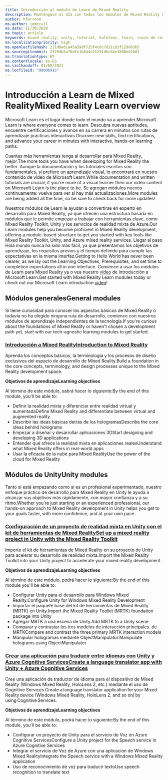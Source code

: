 ```yaml
---
title: Introducción al módulo de Learn de Mixed Reality
description: Manténgase al día con todos los módulos de Mixed Reality disponibles hospedados en la plataforma Microsoft Learn.
author: hferrone
ms.author: jemccull
ms.date: 11/30/2020
ms.topic: article
keywords: mixed reality, unity, tutorial, hololens, learn, casco de realidad mixta, casco de windows mixed reality, casco de realidad virtual, qué es la realidad virtual, qué es la realidad aumentada, MRTK, kit de herramientas de mixed reality, traducción de idiomas, Azure, Azure cognitive services, Microsoft Learn
ms.localizationpriority: high
ms.openlocfilehash: 211d8e61a45a59df725f4c6c7d11c93f129d63b5
ms.sourcegitcommit: 2329db5a76dfe1b844e21291dbc8ee3888ed1b81
ms.translationtype: HT
ms.contentlocale: es-ES
ms.lasthandoff: 01/08/2021
ms.locfileid: "98006915"
---
```

# <a name="mixed-reality-learn-overview"></a><span data-ttu-id="10f1c-104">Introducción a Learn de Mixed Reality</span><span class="sxs-lookup"><span data-stu-id="10f1c-104">Mixed Reality Learn overview</span></span>

<span data-ttu-id="10f1c-105">Microsoft Learn es el lugar donde todo el mundo va a aprender.</span><span class="sxs-lookup"><span data-stu-id="10f1c-105">Microsoft Learn is where everyone comes to learn.</span></span> <span data-ttu-id="10f1c-106">Descubra nuevas aptitudes, encuentre certificaciones y avance en su carrera en minutos con rutas de aprendizaje prácticas interactivas.</span><span class="sxs-lookup"><span data-stu-id="10f1c-106">Discover new skills, find certifications, and advance your career in minutes with interactive, hands-on learning paths.</span></span> 

<span data-ttu-id="10f1c-107">Cuantas más herramientas tenga al desarrollar para Mixed Reality, mejor.</span><span class="sxs-lookup"><span data-stu-id="10f1c-107">The more tools you have when developing for Mixed Reality the better.</span></span> <span data-ttu-id="10f1c-108">Aunque la documentación y los tutoriales escritos son fundamentales, si prefiere un aprendizaje visual, lo encontrará en nuestro contenido de vídeo de Microsoft Learn.</span><span class="sxs-lookup"><span data-stu-id="10f1c-108">While documentation and written tutorials are crucial, if you're more of a visual learner then our video content on Microsoft Learn is the place to be.</span></span> <span data-ttu-id="10f1c-109">Se agregan módulos nuevos continuamente: vuelva para ver si hay más actualizaciones.</span><span class="sxs-lookup"><span data-stu-id="10f1c-109">More modules are being added all the time, so be sure to check back for more updates!</span></span>

<span data-ttu-id="10f1c-110">Nuestros módulos de Learn le ayudan a convertirse en experto en desarrollo para Mixed Reality, ya que ofrecen una estructura basada en módulos que le permite empezar a trabajar con herramientas clave, como Mixed Reality Toolkit, Unity y los servicios de realidad mixta de Azure.</span><span class="sxs-lookup"><span data-stu-id="10f1c-110">Our Learn modules help you become proficient in Mixed Reality development, offering a module-based structure to get you started with key tools like Mixed Reality Toolkit, Unity, and Azure mixed reality services.</span></span> <span data-ttu-id="10f1c-111">Llegar al paso Hola mundo nunca ha sido más fácil, ya que presentamos los objetivos de aprendizaje, los requisitos previos y el tiempo definido para cumplir las expectativas en la misma interfaz.</span><span class="sxs-lookup"><span data-stu-id="10f1c-111">Getting to Hello World has never been clearer, as we lay out the Learning Objectives, Prerequisites, and set time to completion expectations all in one interface.</span></span> <span data-ttu-id="10f1c-112">Comience a usar los módulos de Learn para Mixed Reality ya o vea nuestro [vídeo](https://channel9.msdn.com/Blogs/One-Dev-Minute/What-is-Microsoft-Learn) de introducción a Microsoft Learn.</span><span class="sxs-lookup"><span data-stu-id="10f1c-112">Get started with Mixed Reality Learn modules today or check out our Microsoft Learn introduction [video](https://channel9.msdn.com/Blogs/One-Dev-Minute/What-is-Microsoft-Learn)!</span></span>

## <a name="general-modules"></a><span data-ttu-id="10f1c-113">Módulos generales</span><span class="sxs-lookup"><span data-stu-id="10f1c-113">General modules</span></span>

<span data-ttu-id="10f1c-114">Si tiene curiosidad para conocer los aspectos básicos de Mixed Reality o todavía no ha elegido ninguna ruta de desarrollo, comience con nuestros módulos de aprendizaje independientes de la tecnología.</span><span class="sxs-lookup"><span data-stu-id="10f1c-114">If you're curious about the foundations of Mixed Reality or haven't chosen a development path yet, start with our tech-agnostic learning modules to get started.</span></span>

### <a name="introduction-to-mixed-reality"></a>[<span data-ttu-id="10f1c-115">Introducción a Mixed Reality</span><span class="sxs-lookup"><span data-stu-id="10f1c-115">Introduction to Mixed Reality</span></span>](https://docs.microsoft.com/learn/modules/intro-to-mixed-reality/)

<span data-ttu-id="10f1c-116">Aprenda los conceptos básicos, la terminología y los procesos de diseño exclusivos del espacio de desarrollo de Mixed Reality.</span><span class="sxs-lookup"><span data-stu-id="10f1c-116">Build a foundation in the core concepts, terminology, and design processes unique to the Mixed Reality development space.</span></span>

<span data-ttu-id="10f1c-117">**Objetivos de aprendizaje**</span><span class="sxs-lookup"><span data-stu-id="10f1c-117">**Learning objectives**</span></span>

<span data-ttu-id="10f1c-118">Al término de este módulo, sabrá hacer lo siguiente:</span><span class="sxs-lookup"><span data-stu-id="10f1c-118">By the end of this module, you'll be able to:</span></span>

* <span data-ttu-id="10f1c-119">Definir la realidad mixta y diferenciar entre realidad virtual y aumentada</span><span class="sxs-lookup"><span data-stu-id="10f1c-119">Define Mixed Reality and differentiate between virtual and augmented reality</span></span>
* <span data-ttu-id="10f1c-120">Describir las ideas básicas detrás de los hologramas</span><span class="sxs-lookup"><span data-stu-id="10f1c-120">Describe the core ideas behind holograms</span></span>
* <span data-ttu-id="10f1c-121">Empezar a diseñar y desarrollar aplicaciones 3D</span><span class="sxs-lookup"><span data-stu-id="10f1c-121">Start designing and developing 3D applications</span></span>
* <span data-ttu-id="10f1c-122">Entender qué ofrece la realidad mixta en aplicaciones reales</span><span class="sxs-lookup"><span data-stu-id="10f1c-122">Understand what Mixed Reality offers in real-world apps</span></span>
* <span data-ttu-id="10f1c-123">Usar la eficacia de la nube para Mixed Reality</span><span class="sxs-lookup"><span data-stu-id="10f1c-123">Use the power of the cloud for Mixed Reality</span></span>

## <a name="unity-modules"></a><span data-ttu-id="10f1c-124">Módulos de Unity</span><span class="sxs-lookup"><span data-stu-id="10f1c-124">Unity modules</span></span>

<span data-ttu-id="10f1c-125">Tanto si está empezando como si es un profesional experimentado, nuestro enfoque práctico de desarrollo para Mixed Reality en Unity le ayuda a alcanzar sus objetivos más rápidamente, con mayor confianza y a su ritmo.</span><span class="sxs-lookup"><span data-stu-id="10f1c-125">Whether you're just starting or an experienced professional, our hands-on approach to Mixed Reality development in Unity helps you get to your goals faster, with more confidence, and at your own pace.</span></span>

### <a name="set-up-a-mixed-reality-project-in-unity-with-the-mixed-reality-toolkit"></a>[<span data-ttu-id="10f1c-126">Configuración de un proyecto de realidad mixta en Unity con el kit de herramientas de Mixed Reality</span><span class="sxs-lookup"><span data-stu-id="10f1c-126">Set up a mixed reality project in Unity with the Mixed Reality Toolkit</span></span>](https://docs.microsoft.com/learn/modules/mixed-reality-toolkit-project-unity/)

<span data-ttu-id="10f1c-127">Importe el kit de herramientas de Mixed Reality en su proyecto de Unity para acelerar su desarrollo de realidad mixta.</span><span class="sxs-lookup"><span data-stu-id="10f1c-127">Import the Mixed Reality Toolkit into your Unity project to accelerate your mixed reality development.</span></span>

<span data-ttu-id="10f1c-128">**Objetivos de aprendizaje**</span><span class="sxs-lookup"><span data-stu-id="10f1c-128">**Learning objectives**</span></span>

<span data-ttu-id="10f1c-129">Al término de este módulo, podrá hacer lo siguiente:</span><span class="sxs-lookup"><span data-stu-id="10f1c-129">By the end of this module you'll be able to:</span></span>

* <span data-ttu-id="10f1c-130">Configurar Unity para el desarrollo para Windows Mixed Reality.</span><span class="sxs-lookup"><span data-stu-id="10f1c-130">Configure Unity for Windows Mixed Reality Development</span></span>
* <span data-ttu-id="10f1c-131">Importar el paquete base del kit de herramientas de Mixed Reality (MRTK) en Unity.</span><span class="sxs-lookup"><span data-stu-id="10f1c-131">Import the Mixed Reality Toolkit (MRTK) foundation package into Unity</span></span>
* <span data-ttu-id="10f1c-132">Agregar MRTK a una escena de Unity.</span><span class="sxs-lookup"><span data-stu-id="10f1c-132">Add MRTK to a Unity scene</span></span>
* <span data-ttu-id="10f1c-133">Comparar y contrastar los tres modelos de interacción principales. de MRTK</span><span class="sxs-lookup"><span data-stu-id="10f1c-133">Compare and contrast the three primary MRTK interaction models</span></span>
* <span data-ttu-id="10f1c-134">Manipular hologramas mediante ObjectManipulator.</span><span class="sxs-lookup"><span data-stu-id="10f1c-134">Manipulate holograms using ObjectManipulator</span></span>

### <a name="create-a-language-translator-app-with-unity--azure-cognitive-services"></a>[<span data-ttu-id="10f1c-135">Crear una aplicación para traducir entre idiomas con Unity y Azure Cognitive Services</span><span class="sxs-lookup"><span data-stu-id="10f1c-135">Create a language translator app with Unity + Azure Cognitive Services</span></span>](https://docs.microsoft.com/learn/modules/create-language-translator-mixed-reality-application-unity-azure-cognitive-services/)

<span data-ttu-id="10f1c-136">Cree una aplicación de traductor de idioma para el dispositivo de Mixed Reality (Windows Mixed Reality, HoloLens 2, etc.) mediante el uso de Cognitive Services.</span><span class="sxs-lookup"><span data-stu-id="10f1c-136">Create a language translator application for your Mixed Reality device (Windows Mixed Reality, HoloLens 2, and so on) by using Cognitive Services.</span></span>

<span data-ttu-id="10f1c-137">**Objetivos de aprendizaje**</span><span class="sxs-lookup"><span data-stu-id="10f1c-137">**Learning objectives**</span></span>

<span data-ttu-id="10f1c-138">Al término de este módulo, podrá hacer lo siguiente:</span><span class="sxs-lookup"><span data-stu-id="10f1c-138">By the end of this module, you'll be able to:</span></span>

* <span data-ttu-id="10f1c-139">Configurar un proyecto de Unity para el servicio de Voz en Azure Cognitive Services</span><span class="sxs-lookup"><span data-stu-id="10f1c-139">Configure a Unity project for the Speech service in Azure Cognitive Services</span></span>
* <span data-ttu-id="10f1c-140">Integrar el servicio de Voz de Azure con una aplicación de Windows Mixed Reality</span><span class="sxs-lookup"><span data-stu-id="10f1c-140">Integrate the Speech service with a Windows Mixed Reality application</span></span>
* <span data-ttu-id="10f1c-141">Uso de reconocimiento de voz para traducir texto</span><span class="sxs-lookup"><span data-stu-id="10f1c-141">Use speech recognition to translate text</span></span>
